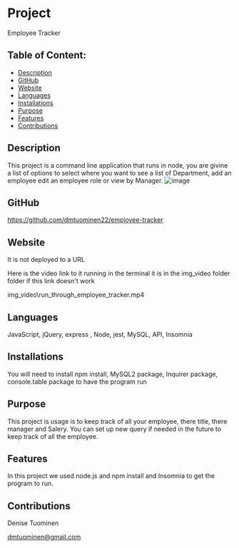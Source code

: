 # Project  
  Employee Tracker
## Table of Content:
* [Description](#description)
* [GitHub](#github)
* [Website](#website)
* [Languages](#languages)
* [Installations](#installations)
* [Purpose](#purpose)
* [Features](#features)
* [Contributions](#contributions)

## Description
   This project is a command line application that runs in node, you are givine a list of options to select where you want to see a list of Department, add an employee edit an employee role or view by Manager.
![image](https://user-images.githubusercontent.com/84994258/132962050-5b493654-3a66-4882-8d7c-0287253eec7d.png)

## GitHub
  https://github.com/dmtuominen22/employee-tracker 

## Website 
  It is not deployed to a URL 

  Here is the video link to it running in the terminal  it is in the img_video folder folder if this link doesn't work

 img_video\run_through_employee_tracker.mp4

## Languages
  JavaScript, jQuery, express , Node, jest, MySQL, API, Insomnia

## Installations
  You will need to install  npm install, MySQL2 package, Inquirer package, console.table package to have the program run


## Purpose
   This project is usage is to keep track of all your employee, there title, there manager and Salery.  You can set up new query if needed in the future to keep track of all the employee.


## Features
  In this project we used node.js  and npm install and Insomnia to get the program to run.

## Contributions
  Denise Tuominen
  
  dmtuominen@gmail.com 
